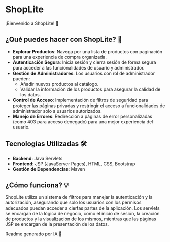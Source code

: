 # ShopLite

¡Bienvenido a ShopLite! 🎉 
## ¿Qué puedes hacer con ShopLite? 🚀

-   **Explorar Productos**: Navega por una lista de productos con paginación para una experiencia de compra organizada.
-   **Autenticación Segura**: Inicia sesión y cierra sesión de forma segura para acceder a las funcionalidades de usuario y administrador.
-   **Gestión de Administradores**: Los usuarios con rol de administrador pueden:
    -   Añadir nuevos productos al catálogo.
    -   Validar la información de los productos para asegurar la calidad de los datos.
-   **Control de Acceso**: Implementación de filtros de seguridad para proteger las páginas privadas y restringir el acceso a funcionalidades de administrador solo a usuarios autorizados.
-   **Manejo de Errores**: Redirección a páginas de error personalizadas (como 403 para acceso denegado) para una mejor experiencia del usuario.

## Tecnologías Utilizadas 🛠️

-   **Backend**: Java Servlets
-   **Frontend**: JSP (JavaServer Pages), HTML, CSS, Bootstrap
-   **Gestión de Dependencias**: Maven

## ¿Cómo funciona? 💡

ShopLite utiliza un sistema de filtros para manejar la autenticación y la autorización, asegurando que solo los usuarios con los permisos adecuados puedan acceder a ciertas partes de la aplicación. Los servlets se encargan de la lógica de negocio, como el inicio de sesión, la creación de productos y la visualización de los mismos, mientras que las páginas JSP se encargan de la presentación de los datos.

Readme generado por IA 🤖
